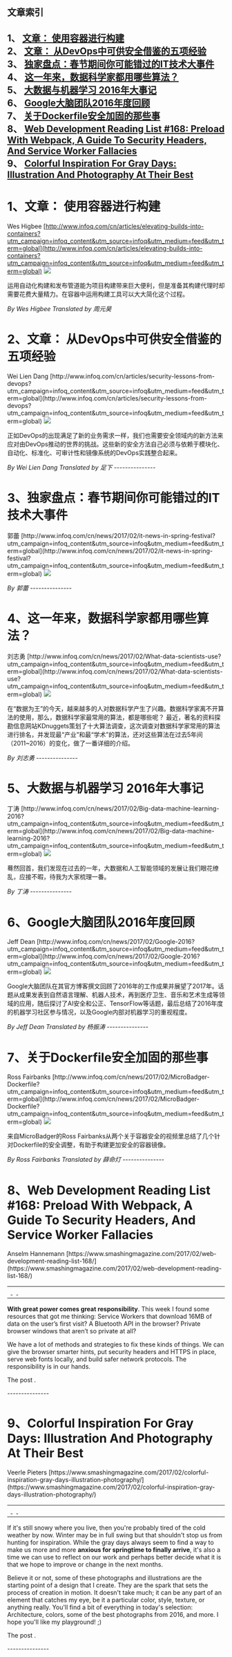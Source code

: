 ## 文章索引
1、 <a href="#1文章-使用容器进行构建" >文章： 使用容器进行构建</a><br/>
2、 <a href="#2文章-从devops中可供安全借鉴的五项经验" >文章： 从DevOps中可供安全借鉴的五项经验</a><br/>
3、 <a href="#3独家盘点春节期间你可能错过的it技术大事件" >独家盘点：春节期间你可能错过的IT技术大事件</a><br/>
4、 <a href="#4这一年来数据科学家都用哪些算法" >这一年来，数据科学家都用哪些算法？</a><br/>
5、 <a href="#5大数据与机器学习-2016年大事记" >大数据与机器学习 2016年大事记</a><br/>
6、 <a href="#6google大脑团队2016年度回顾" >Google大脑团队2016年度回顾</a><br/>
7、 <a href="#7关于dockerfile安全加固的那些事" >关于Dockerfile安全加固的那些事</a><br/>
8、 <a href="#8web-development-reading-list-#168:-preload-with-webpack-a-guide-to-security-headers-and-service-worker-fallacies" >Web Development Reading List #168: Preload With Webpack, A Guide To Security Headers, And Service Worker Fallacies</a><br/>
9、 <a href="#9colorful-inspiration-for-gray-days:-illustration-and-photography-at-their-best" >Colorful Inspiration For Gray Days: Illustration And Photography At Their Best</a><br/><h1 id="#title_0" >1、文章： 使用容器进行构建</h1>
Wes Higbee
[http://www.infoq.com/cn/articles/elevating-builds-into-containers?utm_campaign=infoq_content&utm_source=infoq&utm_medium=feed&utm_term=global](http://www.infoq.com/cn/articles/elevating-builds-into-containers?utm_campaign=infoq_content&utm_source=infoq&utm_medium=feed&utm_term=global)
<img src="http://www.infoq.com/resource/articles/elevating-builds-into-containers/zh/smallimage/article-logo.jpg"/><p>运用自动化构建和发布管道能为项目构建带来巨大便利，但是准备其构建代理时却需要花费大量精力。在容器中运用构建工具可以大大简化这个过程。</p> <i>By Wes Higbee</i> <i> Translated by 周元昊</i>
---------------
<h1 id="#title_1" >2、文章： 从DevOps中可供安全借鉴的五项经验</h1>
Wei Lien Dang
[http://www.infoq.com/cn/articles/security-lessons-from-devops?utm_campaign=infoq_content&utm_source=infoq&utm_medium=feed&utm_term=global](http://www.infoq.com/cn/articles/security-lessons-from-devops?utm_campaign=infoq_content&utm_source=infoq&utm_medium=feed&utm_term=global)
<img src="http://www.infoq.com/resource/articles/security-lessons-from-devops/zh/smallimage/logo.jpg"/><p>正如DevOps的出现满足了新的业务需求一样，我们也需要安全领域内的新方法来应对由DevOps推动的世界的挑战。这些新的安全方法自己必须与依赖于模块化、自动化、标准化、可审计性和镜像系统的DevOps实践整合起来。</p> <i>By Wei Lien Dang</i> <i> Translated by 足下</i>
---------------
<h1 id="#title_2" >3、独家盘点：春节期间你可能错过的IT技术大事件</h1>
郭蕾
[http://www.infoq.com/cn/news/2017/02/it-news-in-spring-festival?utm_campaign=infoq_content&utm_source=infoq&utm_medium=feed&utm_term=global](http://www.infoq.com/cn/news/2017/02/it-news-in-spring-festival?utm_campaign=infoq_content&utm_source=infoq&utm_medium=feed&utm_term=global)
<img src="http://www.infoq.com/styles/i/logo_bigger.jpg"/><p></p> <i>By 郭蕾</i>
---------------
<h1 id="#title_3" >4、这一年来，数据科学家都用哪些算法？</h1>
刘志勇
[http://www.infoq.com/cn/news/2017/02/What-data-scientists-use?utm_campaign=infoq_content&utm_source=infoq&utm_medium=feed&utm_term=global](http://www.infoq.com/cn/news/2017/02/What-data-scientists-use?utm_campaign=infoq_content&utm_source=infoq&utm_medium=feed&utm_term=global)
<img src="http://www.infoq.com/styles/i/logo_bigger.jpg"/><p>在“数据为王”的今天，越来越多的人对数据科学产生了兴趣。数据科学家离不开算法的使用，那么，数据科学家最常用的算法，都是哪些呢？ 最近，著名的资料探勘信息网站KDnuggets策划了十大算法调查，这次调查对数据科学家常用的算法进行排名，并发现最“产业”和最“学术”的算法，还对这些算法在过去5年间（2011~2016）的变化，做了一番详细的介绍。</p> <i>By 刘志勇</i>
---------------
<h1 id="#title_4" >5、大数据与机器学习 2016年大事记</h1>
丁涛
[http://www.infoq.com/cn/news/2017/02/Big-data-machine-learning-2016?utm_campaign=infoq_content&utm_source=infoq&utm_medium=feed&utm_term=global](http://www.infoq.com/cn/news/2017/02/Big-data-machine-learning-2016?utm_campaign=infoq_content&utm_source=infoq&utm_medium=feed&utm_term=global)
<img src="http://www.infoq.com/styles/i/logo_bigger.jpg"/><p>蓦然回首，我们发现在过去的一年，大数据和人工智能领域的发展让我们眼花缭乱，应接不暇，待我为大家梳理一番。</p> <i>By 丁涛</i>
---------------
<h1 id="#title_5" >6、Google大脑团队2016年度回顾</h1>
Jeff Dean
[http://www.infoq.com/cn/news/2017/02/Google-2016?utm_campaign=infoq_content&utm_source=infoq&utm_medium=feed&utm_term=global](http://www.infoq.com/cn/news/2017/02/Google-2016?utm_campaign=infoq_content&utm_source=infoq&utm_medium=feed&utm_term=global)
<img src="http://www.infoq.com/styles/i/logo_bigger.jpg"/><p>Google大脑团队在其官方博客撰文回顾了2016年的工作成果并展望了2017年。话题从成果发表到自然语言理解、机器人技术，再到医疗卫生、音乐和艺术生成等领域的应用，随后探讨了AI安全和公正、TensorFlow等话题，最后总结了2016年度的机器学习社区参与情况，以及Google内部对机器学习的重视程度。</p> <i>By  Jeff Dean</i> <i> Translated by 杨振涛</i>
---------------
<h1 id="#title_6" >7、关于Dockerfile安全加固的那些事</h1>
Ross Fairbanks
[http://www.infoq.com/cn/news/2017/02/MicroBadger-Dockerfile?utm_campaign=infoq_content&utm_source=infoq&utm_medium=feed&utm_term=global](http://www.infoq.com/cn/news/2017/02/MicroBadger-Dockerfile?utm_campaign=infoq_content&utm_source=infoq&utm_medium=feed&utm_term=global)
<img src="http://www.infoq.com/styles/i/logo_bigger.jpg"/><p>来自MicroBadger的Ross Fairbanks从两个关于容器安全的视频里总结了几个针对Dockerfile的安全调整，有助于构建更加安全的容器镜像。</p> <i>By Ross Fairbanks</i> <i> Translated by 薛命灯</i>
---------------
<h1 id="#title_7" >8、Web Development Reading List #168: Preload With Webpack, A Guide To Security Headers, And Service Worker Fallacies</h1>
Anselm Hannemann
[https://www.smashingmagazine.com/2017/02/web-development-reading-list-168/](https://www.smashingmagazine.com/2017/02/web-development-reading-list-168/)
<table width="650">
	<tr>
		<td width="650">
			<div style="width:650px;">
				<img src="http://statisches.auslieferung.commindo-media-ressourcen.de/advertisement.gif" alt="" border="0"/>
				<br/>
				<a href="http://auslieferung.commindo-media-ressourcen.de/random.php?mode=target&collection=smashing-rss&position=1" target="_blank">
					<img src="http://auslieferung.commindo-media-ressourcen.de/random.php?mode=image&collection=smashing-rss&position=1" border="0" alt=""/>
				</a>
				&nbsp;
				<a href="http://auslieferung.commindo-media-ressourcen.de/random.php?mode=target&collection=smashing-rss&position=2" target="_blank">
					<img src="http://auslieferung.commindo-media-ressourcen.de/random.php?mode=image&collection=smashing-rss&position=2" border="0" alt=""/>
				</a>
				&nbsp;
				<a href="http://auslieferung.commindo-media-ressourcen.de/random.php?mode=target&collection=smashing-rss&position=3" target="_blank">
					<img src="http://auslieferung.commindo-media-ressourcen.de/random.php?mode=image&collection=smashing-rss&position=3" border="0" alt=""/>
				</a>
			</div>
		</td>
	</tr>
</table><p><strong>With great power comes great responsibility</strong>. This week I found some resources that got me thinking: Service Workers that download 16MB of data on the user’s first visit? A Bluetooth API in the browser? Private browser windows that aren’t so private at all?</p>
<figure></figure>
<p>We have a lot of methods and strategies to fix these kinds of things. We can give the browser smarter hints, put security headers and HTTPS in place, serve web fonts locally, and build safer network protocols. The responsibility is in our hands.</p><p>The post .</p>
---------------
<h1 id="#title_8" >9、Colorful Inspiration For Gray Days: Illustration And Photography At Their Best</h1>
Veerle Pieters
[https://www.smashingmagazine.com/2017/02/colorful-inspiration-gray-days-illustration-photography/](https://www.smashingmagazine.com/2017/02/colorful-inspiration-gray-days-illustration-photography/)
<table width="650">
	<tr>
		<td width="650">
			<div style="width:650px;">
				<img src="http://statisches.auslieferung.commindo-media-ressourcen.de/advertisement.gif" alt="" border="0"/>
				<br/>
				<a href="http://auslieferung.commindo-media-ressourcen.de/random.php?mode=target&collection=smashing-rss&position=1" target="_blank">
					<img src="http://auslieferung.commindo-media-ressourcen.de/random.php?mode=image&collection=smashing-rss&position=1" border="0" alt=""/>
				</a>
				&nbsp;
				<a href="http://auslieferung.commindo-media-ressourcen.de/random.php?mode=target&collection=smashing-rss&position=2" target="_blank">
					<img src="http://auslieferung.commindo-media-ressourcen.de/random.php?mode=image&collection=smashing-rss&position=2" border="0" alt=""/>
				</a>
				&nbsp;
				<a href="http://auslieferung.commindo-media-ressourcen.de/random.php?mode=target&collection=smashing-rss&position=3" target="_blank">
					<img src="http://auslieferung.commindo-media-ressourcen.de/random.php?mode=image&collection=smashing-rss&position=3" border="0" alt=""/>
				</a>
			</div>
		</td>
	</tr>
</table><p>If it's still snowy where you live, then you're probably tired of the cold weather by now. Winter may be in full swing but that shouldn't stop us from hunting for inspiration. While the gray days always seem to find a way to make us more and more <strong>anxious for springtime to finally arrive</strong>, it's also a time we can use to reflect on our work and perhaps better decide what it is that we hope to improve or change in the next months.</p>

<figure></figure>

<p>Believe it or not, some of these photographs and illustrations are the starting point of a design that I create. They are the spark that sets the process of creation in motion. It doesn't take much; it can be any part of an element that catches my eye, be it a particular color, style, texture, or anything really. You'll find a bit of everything in today's selection: Architecture, colors, some of the best photographs from 2016, and more. I hope you'll like my playground! ;)</p><p>The post .</p>
---------------